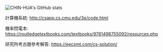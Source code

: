 ![CHIN-HUA's GitHub stats](https://github-readme-stats.vercel.app/api?username=CHIN-HUA&theme=dark&show_icons=true) 

計算機系統: http://csapp.cs.cmu.edu/3e/code.html

機率閃電本: https://routledgetextbooks.com/textbooks/9781498755092/resources.php

研究所考古題參考解答: https://eecsmt.com/cs-solution/







